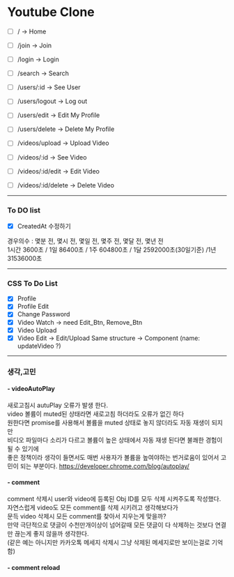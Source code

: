 # Youtube Clone

- [ ] / -> Home
- [ ] /join -> Join
- [ ] /login -> Login
- [ ] /search -> Search

- [ ] /users/:id -> See User
- [ ] /users/logout -> Log out
- [ ] /users/edit -> Edit My Profile
- [ ] /users/delete -> Delete My Profile

- [ ] /videos/upload -> Upload Video
- [ ] /videos/:id -> See Video
- [ ] /videos/:id/edit -> Edit Video
- [ ] /videos/:id/delete -> Delete Video

---

### To DO list

- [x] CreatedAt 수정하기

경우의수 : 몇분 전, 몇시 전, 몇일 전, 몇주 전, 몇달 전, 몇년 전  
1시간 3600초 / 1일 86400초 / 1주 604800초 / 1달 2592000초(30일기준) /1년 31536000초

---

### CSS To Do List

- [x] Profile
- [x] Profile Edit
- [x] Change Password
- [x] Video Watch -> need Edit_Btn, Remove_Btn
- [x] Video Upload
- [x] Video Edit -> Edit/Upload Same structure -> Component (name: updateVideo ?)

---

### 생각,고민

#### - videoAutoPlay

새로고침시 autuPlay 오류가 발생 한다.  
video 볼륨이 muted된 상태라면 새로고침 하더라도 오류가 없긴 하다  
원한다면 promise를 사용해서 볼륨을 muted 상태로 놓지 않더라도 자동 재생이 되지만  
비디오 파일마다 소리가 다르고 볼륨이 높은 상태에서 자동 재생 된다면 불쾌한 경험이 될 수 있기에  
좋은 정책이라 생각이 들면서도 매번 사용자가 볼륨을 높여야하는 번거로움이 있어서 고민이 되는 부분이다.
https://developer.chrome.com/blog/autoplay/

#### - comment

comment 삭제시 user와 video에 등록된 Obj ID를 모두 삭제 시켜주도록 작성했다.  
자연스럽게 video도 모든 comment를 삭제 시키려고 생각해보다가  
문득 video 삭제시 모든 comment를 찾아서 지우는게 맞을까?  
만약 극단적으로 댓글이 수천만개이상이 넘어갈때 모든 댓글이 다 삭제하는 것보다 연결만 끊는게 좋지 않을까 생각한다.  
(같은 예는 아니지만 카카오톡 메세지 삭제시 그냥 삭제된 메세지로만 보이는걸로 기억함)

#### - comment reload
